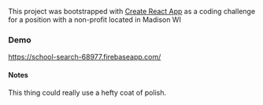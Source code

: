 This project was bootstrapped with [Create React App](https://github.com/facebookincubator/create-react-app) as a coding challenge for a position with a non-profit located in Madison WI 

### Demo
https://school-search-68977.firebaseapp.com/

#### Notes
This thing could really use a hefty coat of polish. 
